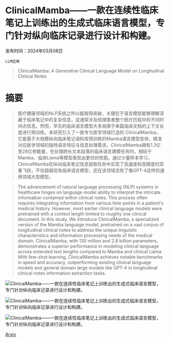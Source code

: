# ClinicalMamba——一款在连续性临床笔记上训练出的生成式临床语言模型，专门针对纵向临床记录进行设计和构建。

发布时间：2024年03月08日

`LLM应用`

> ClinicalMamba: A Generative Clinical Language Model on Longitudinal Clinical Notes

# 摘要

> 医疗健康领域的NLP系统之所以能取得突破，关键在于语言模型能够理解深藏于临床笔记中的复杂信息，这通常涉及梳理患者整个医疗历程中的不同时间点信息。然而，早先的临床语言模型大多局限于单篇临床文档的上下文长度进行预训练。本研究引入了一款专为医学领域打造的 ClinicalMamba，它是基于大规模纵向临床笔记语料库预训练的Mamba语言模型变体，精准对应医学领域的独特语言特征与信息处理需求。ClinicalMamba拥有1.3亿至28亿参数量，在处理跨长文本段落的临床语言建模任务时，相较于Mamba、临床Llama等模型表现出更优的性能。通过少量样本学习，ClinicalMamba在纵向临床笔记信息提取任务中实现了高速度和高精度的双重飞跃，不仅超越现有临床语言模型，还在该领域击败了像GPT-4这样的通用领域大型模型。

> The advancement of natural language processing (NLP) systems in healthcare hinges on language model ability to interpret the intricate information contained within clinical notes. This process often requires integrating information from various time points in a patient's medical history. However, most earlier clinical language models were pretrained with a context length limited to roughly one clinical document. In this study, We introduce ClinicalMamba, a specialized version of the Mamba language model, pretrained on a vast corpus of longitudinal clinical notes to address the unique linguistic characteristics and information processing needs of the medical domain. ClinicalMamba, with 130 million and 2.8 billion parameters, demonstrates a superior performance in modeling clinical language across extended text lengths compared to Mamba and clinical Llama. With few-shot learning, ClinicalMamba achieves notable benchmarks in speed and accuracy, outperforming existing clinical language models and general domain large models like GPT-4 in longitudinal clinical notes information extraction tasks.

![ClinicalMamba——一款在连续性临床笔记上训练出的生成式临床语言模型，专门针对纵向临床记录进行设计和构建。](../../../paper_images/2403.05795/perp.png)

![ClinicalMamba——一款在连续性临床笔记上训练出的生成式临床语言模型，专门针对纵向临床记录进行设计和构建。](../../../paper_images/2403.05795/prompt.png)

![ClinicalMamba——一款在连续性临床笔记上训练出的生成式临床语言模型，专门针对纵向临床记录进行设计和构建。](../../../paper_images/2403.05795/lendist.png)

[Arxiv](https://arxiv.org/abs/2403.05795)